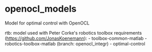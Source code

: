 # openocl_models

Model for optimal control with OpenOCL

rtb: model used with Peter Corke's robotics toolbox
requirements (https://github.com/JonasKoenemann): 
	- toolbox-common-matlab
	- robotics-toolbox-matlab (branch: openocl_integr)
	- optimal-control
